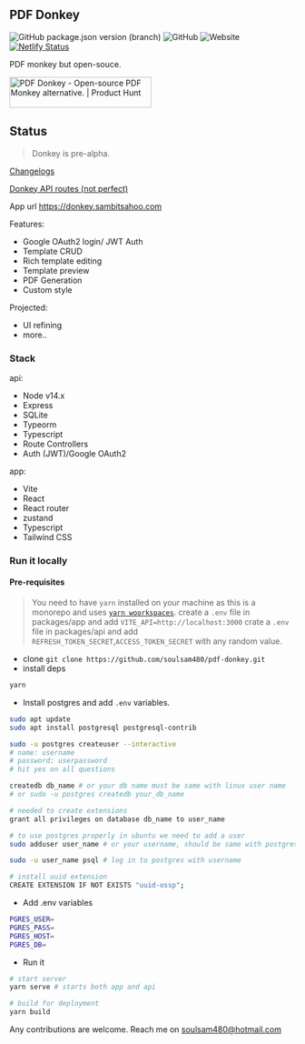 ## PDF Donkey

![GitHub package.json version (branch)](https://img.shields.io/github/package-json/v/soulsam480/pdf-donkey/master)  ![GitHub](https://img.shields.io/github/license/soulsam480/pdf-donkey)  ![Website](https://img.shields.io/website?url=https%3A%2F%2Fdonkey.sambitsahoo.com) [![Netlify Status](https://api.netlify.com/api/v1/badges/13df9f66-77fd-4b37-92ca-95b35918d2de/deploy-status)](https://app.netlify.com/sites/pdf-donkey/deploys)

PDF monkey but open-souce.

<a href="https://www.producthunt.com/posts/pdf-donkey?utm_source=badge-featured&utm_medium=badge&utm_souce=badge-pdf-donkey" target="_blank"><img src="https://api.producthunt.com/widgets/embed-image/v1/featured.svg?post_id=297751&theme=dark" alt="PDF Donkey - Open-source PDF Monkey alternative. | Product Hunt" style="width: 250px; height: 54px;" width="250" height="54" /></a>

## Status

> Donkey is pre-alpha.

[Changelogs](./CHANGELOG.md)

[Donkey API routes (not perfect)](./packages/api/ROUTES.md)

App url https://donkey.sambitsahoo.com

Features:
- Google OAuth2 login/ JWT Auth
- Template CRUD
- Rich template editing
- Template preview
- PDF Generation
- Custom style

Projected:
- UI refining
- more..
### Stack

api:
- Node v14.x
- Express
- SQLite
- Typeorm
- Typescript
- Route Controllers
- Auth (JWT)/Google OAuth2

app:
- Vite
- React 
- React router
- zustand
- Typescript
- Tailwind CSS

### Run it locally

#### Pre-requisites 
> You need to have `yarn` installed on your machine as this is a monorepo and uses [`yarn woorkspaces`](https://classic.yarnpkg.com/en/docs/workspaces/).
> create a `.env` file in packages/app and add `VITE_API=http://localhost:3000`
> crate a `.env` file in packages/api and add `REFRESH_TOKEN_SECRET`,`ACCESS_TOKEN_SECRET` with any random value.

- clone `git clone https://github.com/soulsam480/pdf-donkey.git`
- install deps
```bash
yarn
```
- Install postgres and add `.env` variables.
```bash
sudo apt update
sudo apt install postgresql postgresql-contrib

sudo -u postgres createuser --interactive
# name: username
# password: userpassword
# hit yes on all questions

createdb db_name # or your db name must be same with linux user name
# or sudo -u postgres createdb your_db_name

# needed to create extensions
grant all privileges on database db_name to user_name 

# to use postgres properly in ubuntu we need to add a user 
sudo adduser user_name # or your username, should be same with postgres user-role and db name

sudo -u user_name psql # log in to postgres with username

# install uuid extension
CREATE EXTENSION IF NOT EXISTS "uuid-ossp";

```
- Add .env variables
```bash
PGRES_USER=
PGRES_PASS=
PGRES_HOST=
PGRES_DB=
```
- Run it
```bash
# start server
yarn serve # starts both app and api

# build for deployment
yarn build
```

Any contributions are welcome. Reach me on [soulsam480@hotmail.com](mailto:soulsam480@hotmail.com)
